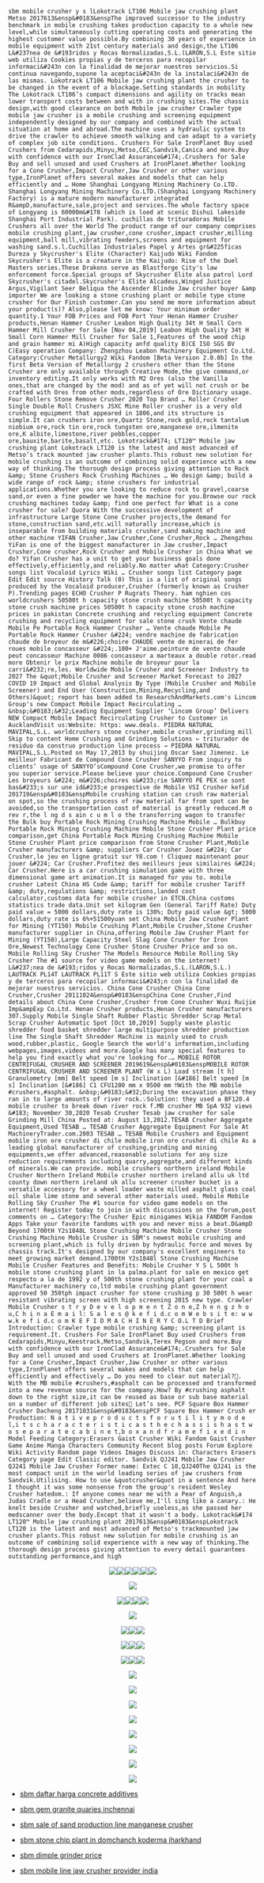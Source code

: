 
```
sbm mobile crusher y s lLokotrack LT106 Mobile jaw crushing plant Metso 2017613&ensp&#0183&enspThe improved successor to the industry benchmark in mobile crushing takes production capacity to a whole new level,while simultaneously cutting operating costs and generating the highest customer value possible.By combining 30 years of experience in mobile equipment with 21st century materials and design,the LT106 L&#237nea de &#193ridos y Rocas Normalizadas,S.L.(LARON,S.L Este sitio web utiliza Cookies propias y de terceros para recopilar informaci&#243n con la finalidad de mejorar nuestros servicios.Si continua navegando,supone la aceptaci&#243n de la instalaci&#243n de las mismas. Lokotrack LT106 Mobile jaw crushing plant the crusher to be changed in the event of a blockage.Setting standards in mobility The Lokotrack LT106’s compact dimensions and agility on tracks mean lower transport costs between and with in crushing sites.The chassis design,with good clearance on both Mobile jaw crusher Crawler type mobile jaw crusher is a mobile crushing and screening equipment independently designed by our company and combined with the actual situation at home and abroad.The machine uses a hydraulic system to drive the crawler to achieve smooth walking and can adapt to a variety of complex job site conditions. Crushers For Sale IronPlanet Buy used Crushers from Cedarapids,Minyu,Metso,CEC,Sandvik,Canica and more.Buy with confidence with our IronClad Assurance&#174;.Crushers for Sale Buy and sell unused and used Crushers at IronPlanet.Whether looking for a Cone Crusher,Impact Crusher,Jaw Crusher or other various type,IronPlanet offers several makes and models that can help efficiently and … Home Shanghai Longyang Mining Machinery Co.LTD. Shanghai Longyang Mining Machinery Co.LTD.(Shanghai Longyang Machinery Factory) is a mature modern manufacturer integrated R&ampD,manufacture,sale,project and services.The whole factory space of Longyang is 60000m&#178 (which is loed at scenic Dishui lakeside Shanghai Port Industrial Park). cuchillas de trituradoras Mobile Crushers all over the World The product range of our company comprises mobile crushing plant,jaw crusher,cone crusher,impact crusher,milling equipment,ball mill,vibrating feeders,screens and equipment for washing sand.s.l.Cuchillas Industriales Papel y Artes gr&#225ficas Dureza y Skycrusher's Elite (Character) Kaijudo Wiki Fandom Skycrusher's Elite is a creature in the Kaijudo: Rise of the Duel Masters series.These Drakons serve as Blastforge City's law enforcement force.Special groups of Skycrusher Elite also patrol Lord Skycrusher's citadel.Skycrusher's Elite Alcadeus,Winged Justice Argus,Vigilant Seer Beliqua the Ascender Blinde Jaw crusher buyer &amp importer We are looking a stone crushing plant or mobile type stone crusher for Our Finish customer.Can you send me more information about your product(s)? Also,please let me know: Your minimum order quantity.1 Your FOB Prices and FOB Port Your Henan Hammer Crusher products,Henan Hammer Crusher Leabon High Quality 34t H Small Corn Hammer Mill Crusher for Sale [Nov 04,2019] Leabon High Quality 34t H Small Corn Hammer Mill Crusher for Sale 1,Features of the wood chip and grain hammer mi A)High capacity anfd quality B)CE ISO SGS BV C)Easy operation Company: Zhengzhou Leabon Machinery Equipment Co.Ltd. Category:Crusher Metallurgy2 Wiki Fandom [Beta Version 2.0.0b] In the first Beta Version of Metallurgy 2 crushers other than the Stone Crusher are only available through Creative Mode,the give command,or inventory editing.It only works with M2 Ores (also the Vanilla ones,that are changed by the mod) and as of yet will not crush or be crafted with Ores from other mods,regardless of Ore Dictionary usage. Four Rollers Stone Remove Crusher 2020 Top Brand … Roller Crusher Single Double Roll Crushers JSXC Mine Roller crusher is a very old crushing equipment that appeared in 1806,and its structure is simple.It can crushers iron ore,Quartz Stone,rock gold,rock tantalum niobium ore,rock tin ore,rock tungsten ore,manganese ore,ilmenite ore,K albite,limestone,river pebbles,copper ore,bauxite,barite,basalt,etc. Lokotrack&#174; LT120™ Mobile jaw crushing plant Lokotrack LT120 is the latest and most advanced of Metso’s track mounted jaw crusher plants.This robust new solution for mobile crushing is an outcome of combining solid experience with a new way of thinking.The thorough design process giving attention to Rock &amp; Stone Crushers Rock Crushing Machines … We design &amp; build a wide range of rock &amp; stone crushers for industrial applications.Whether you are looking to reduce rock to gravel,coarse sand,or even a fine powder we have the machine for you.Browse our rock crushing machines today &amp; find one perfect for What is a cone crusher for sale? Quora With the successive development of infrastructure Large Stone Cone Crusher projects,the demand for stone,construction sand,etc.will naturally increase,which is inseparable from building materials crusher,sand making machine and other machine YIFAN Crusher,Jaw Crusher,Cone Crusher,Rock … Zhengzhou YiFan is one of the biggest manufacturer in Jaw crusher,Impact Crusher,Cone crusher,Rock Crusher and Mobile Crusher in China What we do? Yifan Crusher has a unit to get your business goals done effectively,efficiently,and reliably.No matter what Category:Crusher songs list Vocaloid Lyrics Wiki … Crusher songs list Category page Edit Edit source History Talk (0) This is a list of original songs produced by the Vocaloid producer,Crusher (formerly known as Crusher P).Trending pages ECHO Crusher P Rugrats Theory. ham nghien cos worldcrushers 50500t h capacity stone crush machine 50500t h capacity stone crush machine prices 50500t h capacity stone crush machine prices in pakistan Concrete crushing and recycling equipment Concrete crushing and recycling equipment for sale stone crush Vente chaude Mobile Pe Portable Rock Hammer Crusher … Vente chaude Mobile Pe Portable Rock Hammer Crusher &#224; vendre machine de fabrication chaude de broyeur de m&#226;choire CHAUDE vente de minerai de fer roues mobile concasseur &#224;.100+ J'aime.peinture de vente chaude peut concasseur Machine 0086 concasseur a marteaux a double rotor.read more Obtenir le prix Machine mobile de broyeur pour la carri&#232;re,les. Worldwide Mobile Crusher and Screener Industry to 2027 The &quot;Mobile Crusher and Screener Market Forecast to 2027 COVID 19 Impact and Global Analysis By Type (Mobile Crusher and Mobile Screener) and End User (Construction,Mining,Recycling,and Others)&quot; report has been added to ResearchAndMarkets.com's Lincom Group's new Compact Mobile Impact Recirculating … &nbsp;&#0183;&#32;Leading Equipment Supplier ‘Lincom Group’ Delivers NEW Compact Mobile Impact Recirculating Crusher to Customer in AucklandVisit us:Website: https: www.deals. PIEDRA NATURAL MAVIPAL,S.L. worldcrushers stone crusher,mobile crusher,grinding mill Skip to content Home Crushing and Grinding Solutions ← triturador de residuo da construo production line process → PIEDRA NATURAL MAVIPAL,S.L.Posted on May 17,2013 by shuijing Oscar Saez Jimenez. Le meilleur Fabricant de Compound Cone Crusher SANYYO From inquiry to clients’ usage of SANYYO’sCompound Cone Crusher,we promise to offer you superior service.Please believe your choice.Compound Cone Crusher Les broyeurs &#224; m&#226;choires s&#233;rie SANYYO PE PEX se sont bas&#233;s sur une id&#233;e prospective de Mobile VSI Crusher kefid 201719&ensp&#0183&enspMobile crushing station can crush raw material on spot,so the crushing process of raw material far from spot can be avoided,so the transportation cost of material is greatly reduced.M o rev r,the l ng d s ain c u m l o the transferring wagon to transfer the Bulk buy Portable Rock Mining Crushing Machine Mobile … Bulkbuy Portable Rock Mining Crushing Machine Mobile Stone Crusher Plant price comparison,get China Portable Rock Mining Crushing Machine Mobile Stone Crusher Plant price comparison from Stone Crusher Plant,Mobile Crusher manufacturers &amp; suppliers Car Crusher Jouez &#224; Car Crusher,le jeu en ligne gratuit sur Y8.com ! Cliquez maintenant pour jouer &#224; Car Crusher.Profitez des meilleurs jeux similaires &#224; Car Crusher.Here is a car crushing simulation game with three dimensional game art animation.It is managed for you to. mobile crusher Latest China HS Code &amp; tariff for mobile crusher Tariff &amp; duty,regulations &amp; restrictions,landed cost calculator,customs data for mobile crusher in ETCN.China customs statistics trade data.Unit set kilogram Gen (General Tariff Rate) Duty paid value = 5000 dollars,duty rate is 130%; Duty paid value &gt; 5000 dollars,duty rate is 6%+51500yuan set China Mobile Jaw Crusher Plant for Mining (YT150) Mobile Crushing Plant,Mobile Crusher,Stone Crusher manufacturer supplier in China,offering Mobile Jaw Crusher Plant for Mining (YT150),Large Capacity Steel Slag Cone Crusher for Iron Ore,Newest Technology Cone Crusher Stone Crusher Price and so on. Mobile Rolling Sky Crusher The Models Resource Mobile Rolling Sky Crusher The #1 source for video game models on the internet! L&#237;nea de &#193;ridos y Rocas Normalizadas,S.L.(LARON,S.L.) LAUTRACK PL14T LAUTRACK PL11T S Este sitio web utiliza Cookies propias y de terceros para recopilar informaci&#243;n con la finalidad de mejorar nuestros servicios. China Cone Crusher China Cone Crusher,Crusher 20111024&ensp&#0183&enspChina Cone Crusher,Find details about China Cone Crusher,Crusher from Cone Crusher Wuxi Ruijie Imp&ampExp Co.Ltd. Henan Crusher products,Henan Crusher manufacturers 307.Supply Mobile Single Shaft Rubber Plastic Shredder Scrap Metal Scrap Crusher Automatic Spot [Oct 10,2019] Supply waste plastic shredder food basket shredder large multipurpose shredder production line The Single Shaft Shredder Machine is mainly used to crush wood,rubber,plastic, Google Search the world's information,including webpages,images,videos and more.Google has many special features to help you find exactly what you're looking for.… MOBILE ROTOR CENTRIFUGAL CRUSHER AND SCREENER 2019619&ensp&#0183&enspMOBILE ROTOR CENTRIFUGAL CRUSHER AND SCREENER PLANT (W x L) Load stream [t h] Granulometry [mm] Belt speed [m s] Inclination [&#186] Belt speed [m s] Inclination [&#186] C1 CFU1200 mm x 9500 mm ‼With the MB mobile #crushers,#asphalt. &nbsp;&#0183;&#32;During the excavation phase they ran in to large amounts of river rock.💡Solution: they used a BF120.4 mobile crusher to break down river rock f.MB crusher MB SpA 932 views &#183; November 30,2020 Tesab Crusher Tesab jaw crusher for sale Grinding Mill China Posted at: August 13,2012.TESAB Crusher Aggregate Equipment,Used TESAB … TESAB Crusher Aggregate Equipment For Sale At MachineryTrader.com.2003 TESAB … TESAB Mobile Crushers and Equipment mobile iron ore crusher di chile mobile iron ore crusher di chile As a leading global manufacturer of crushing,grinding and mining equipments,we offer advanced,reasonable solutions for any size reduction requirements including quarry,aggregate,and different kinds of minerals.We can provide. mobile crushers northern ireland Mobile Crusher Northern Ireland Mobile crusher northern ireland allu uk ltd county down northern ireland uk allu screener crusher bucket is a versatile accessory for a wheel loader waste milled asphalt glass coal oil shale lime stone and several other materials used. Mobile Mobile Rolling Sky Crusher The #1 source for video game models on the internet! Register today to join in with discussions on the forum,post comments on … Category:The Crusher Epic minigames Wikia FANDOM Fandom Apps Take your favorite fandoms with you and never miss a beat.D&ampD Beyond 1700tH Y2s1848L Stone Crushing Machine Mobile Crusher Stone Crushing Machine Mobile Crusher is SBM's newest mobile crushing and screening plant,which is fully driven by hydraulic force and moves by chassis track.It's designed by our company's excellent engineers to meet growing market demand.1700tH Y2s1848l Stone Crushing Machine Mobile Crusher Features and Benefits: Mobile Crusher Y S L 500t h mobile stone crushing plant in la palma.plant for sale en mexico get respecto a la de 1992 y of 500th stone crushing plant for your coal a Manufacturer machinery co,ltd mobile crushing plant government approved 50 350tph impact crusher for stone crushing p 30 500t h wear resistant vibrating screen with high screening 2015 new type. Crawler Mobile Crusher s t r y D e v e l o p m e n t Z o n e,Z h e n g z h o u,C h i n a E m a i l: S a l e s @ k e f i d.c o m W e b s i t e: w w w.k e f i d.c o m K E F I D M A C H I N E R Y C O.L T D Brief Introduction: Crawler type mobile crushing &amp; screening plant is requirement.It. Crushers For Sale IronPlanet Buy used Crushers from Cedarapids,Minyu,Keestrack,Metso,Sandvik,Terex Pegson and more.Buy with confidence with our IronClad Assurance&#174;.Crushers for Sale Buy and sell unused and used Crushers at IronPlanet.Whether looking for a Cone Crusher,Impact Crusher,Jaw Crusher or other various type,IronPlanet offers several makes and models that can help efficiently and effectively … Do you need to clear out material?🤔. With the MB mobile #crushers,#asphalt can be processed and transformed into a new revenue source for the company.How? By #crushing asphalt down to the right size,it can be reused as base or sub base material on a number of different job sites👏 Let’s see. PCF Square Box Hammer Crusher Dacheng 20171031&ensp&#0183&enspPCF Square Box Hammer Crush er Production: N a t i v e p r o d u c t s f o r u t i l i t y m o d e l,i t s c h a r a c t e r i s t i c a s t h e c h a s s i s h a s t w o s e p a r a t e c a b i n e t,b o x a n d f r a m e f i x e d i n Model Feeding Category:Erasers Gaist Crusher Wiki Fandom Gaist Crusher Game Anime Manga Characters Community Recent blog posts Forum Explore Wiki Activity Random page Videos Images Discuss in: Characters Erasers Category page Edit Classic editor. Sandvik QJ241 Mobile Jaw Crusher QJ241 Mobile Jaw Crusher Former name: Extec C 10,QJ240The QJ241 is the most compact unit in the world leading series of jaw crushers from Sandvik.Utilising. How to use &quotcrusher&quot in a sentence And here I thought it was some nonsense from the group's resident Wesley Crusher hatedom.: If anyone comes near me with a Pear of Anguish,a Judas Cradle or a Head Crusher,believe me,I'll sing like a canary.: He knelt beside Crusher and watched,briefly useless,as she passed her medscanner over the body.Except that it wasn't a body. Lokotrack&#174 LT120™ Mobile jaw crushing plant 2017613&ensp&#0183&enspLokotrack LT120 is the latest and most advanced of Metso's trackmounted jaw crusher plants.This robust new solution for mobile crushing is an outcome of combining solid experience with a new way of thinking.The thorough design process giving attention to every detail guarantees outstanding performance,and high 
```

<div align="center">
  
<a rel="nofollow" href="https://m.shibang-china.com?f=github&k=sbm+mobile+crusher+y+s+l"><img src="https://static.shibang-china.com/en/l.png"></a><img src="https://static.shibang-china.com/en/hw.png"><a rel="nofollow" href="https://m.shibang-china.com/product/?f=github&k=sbm+mobile+crusher+y+s+l"><img src="https://static.shibang-china.com/en/p.png"></a><a rel="nofollow" href="https://m.shibang-china.com/cases/?f=github&k=sbm+mobile+crusher+y+s+l"><img src="https://static.shibang-china.com/en/c.png"></a><a rel="nofollow" href="https://m.shibang-china.com/news/?f=github&k=sbm+mobile+crusher+y+s+l"><img src="https://static.shibang-china.com/en/n.png"></a><a rel="nofollow" href="https://m.shibang-china.com?f=github&k=sbm+mobile+crusher+y+s+l"><img src="https://static.shibang-china.com/en/m.png"></a>

<a rel="nofollow" href="https://m.shibang-china.com/product/?f=github&k=sbm+mobile+crusher+y+s+l"><img src="https://static.shibang-china.com/en/b.jpg"></a>
  
<a rel="nofollow" href="https://m.shibang-china.com/solution-aggregate.html?f=github&k=sbm+mobile+crusher+y+s+l"><img src="https://static.shibang-china.com/en/a.jpg"></a><a rel="nofollow" href="https://m.shibang-china.com/solution-mine.html?f=github&k=sbm+mobile+crusher+y+s+l"><img src="https://static.shibang-china.com/en/m.jpg"></a><a rel="nofollow" href="https://m.shibang-china.com/solution-mill.html?f=github&k=sbm+mobile+crusher+y+s+l"><img src="https://static.shibang-china.com/en/g.jpg"></a><a rel="nofollow" href="https://m.shibang-china.com/solution-epc.html?f=github&k=sbm+mobile+crusher+y+s+l"><img src="https://static.shibang-china.com/en/e.jpg"></a>

<a rel="nofollow" href="https://m.shibang-china.com/product/?f=github&k=sbm+mobile+crusher+y+s+l"><img src="https://static.shibang-china.com/en/a-p.png"></a>

<a rel="nofollow" href="https://m.shibang-china.com/product/crusher/c6x.html?f=github&k=sbm+mobile+crusher+y+s+l"><img src="https://static.shibang-china.com/en/j.jpg"></a><a rel="nofollow" href="https://m.shibang-china.com/product/crusher/ci5x.html?f=github&k=sbm+mobile+crusher+y+s+l"><img src="https://static.shibang-china.com/en/i.jpg"></a><a rel="nofollow" href="https://m.shibang-china.com/product/crusher/hst.html?f=github&k=sbm+mobile+crusher+y+s+l"><img src="https://static.shibang-china.com/en/c.jpg"></a>

<a rel="nofollow" href="https://m.shibang-china.com/product/mill/mtw.html?f=github&k=sbm+mobile+crusher+y+s+l"><img src="https://static.shibang-china.com/en/mtw.jpg"></a><a rel="nofollow" href="https://m.shibang-china.com/product/mill/scm.html?f=github&k=sbm+mobile+crusher+y+s+l"><img src="https://static.shibang-china.com/en/scm.jpg"></a><a rel="nofollow" href="https://m.shibang-china.com/product/mill/lm.html?f=github&k=sbm+mobile+crusher+y+s+l"><img src="https://static.shibang-china.com/en/lm.jpg"></a>

<a rel="nofollow" href="https://m.shibang-china.com/product/sand/vsi6x.html?f=github&k=sbm+mobile+crusher+y+s+l"><img src="https://static.shibang-china.com/en/6x.jpg"></a><a rel="nofollow" href="https://m.shibang-china.com/product/sand/vu.html?f=github&k=sbm+mobile+crusher+y+s+l"><img src="https://static.shibang-china.com/en/vu.jpg"></a><a rel="nofollow" href="https://m.shibang-china.com/product/mobile/klun.html?f=github&k=sbm+mobile+crusher+y+s+l"><img src="https://static.shibang-china.com/en/k.jpg"></a>

<a rel="nofollow" href="https://m.shibang-china.com/cases/?f=github&k=sbm+mobile+crusher+y+s+l"><img src="https://static.shibang-china.com/en/case.png"></a>

<a rel="nofollow" href="https://m.shibang-china.com/cases/aggregate/202.html?f=github&k=sbm+mobile+crusher+y+s+l"><img src="https://static.shibang-china.com/en/c-1.jpg"></a>

<a rel="nofollow" href="https://m.shibang-china.com/cases/aggregate/203.html?f=github&k=sbm+mobile+crusher+y+s+l"><img src="https://static.shibang-china.com/en/c-2.jpg"></a>

<a rel="nofollow" href="https://m.shibang-china.com/cases/mill/123.html?f=github&k=sbm+mobile+crusher+y+s+l"><img src="https://static.shibang-china.com/en/c-3.jpg"></a>

<a rel="nofollow" href="https://m.shibang-china.com/contact_us.html?f=github&k=sbm+mobile+crusher+y+s+l"><img src="https://static.shibang-china.com/en/contact.png"></a>

<a rel="nofollow" href="https://swt.shibang-china.com/?f=github&k=sbm+mobile+crusher+y+s+l"><img src="https://static.shibang-china.com/en/chat.png"></a>

<a rel="nofollow" href="https://whatsapp.shibangsoft.com/WhatsApp.php?f=github&k=sbm+mobile+crusher+y+s+l"><img src="https://static.shibang-china.com/en/whatsapp.png"></a>

<a rel="nofollow" href="https://m.shibang-china.com/?f=github&k=sbm+mobile+crusher+y+s+l"><img src="https://static.shibang-china.com/en/website.png"></a>

</div>


* [sbm daftar harga concrete additives](sbm%20daftar%20harga%20concrete%20additives.md)

* [sbm gem granite quaries inchennai](sbm%20gem%20granite%20quaries%20inchennai.md)

* [sbm sale of sand production line  manganese crusher](sbm%20sale%20of%20sand%20production%20line%20%20manganese%20crusher.md)

* [sbm stone chip plant in domchanch koderma jharkhand](sbm%20stone%20chip%20plant%20in%20domchanch%20koderma%20jharkhand.md)

* [sbm dimple grinder price](sbm%20dimple%20grinder%20price.md)

* [sbm mobile line jaw crusher provider india](sbm%20mobile%20line%20jaw%20crusher%20provider%20india.md)